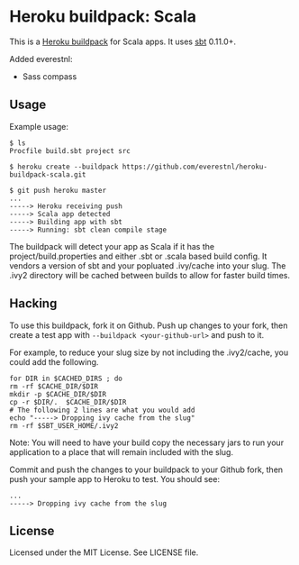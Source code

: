 Heroku buildpack: Scala
=========================

This is a [Heroku buildpack](http://devcenter.heroku.com/articles/buildpacks) for Scala apps.
It uses [sbt](https://github.com/harrah/xsbt/) 0.11.0+.

Added everestnl:
- Sass compass

Usage
-----

Example usage:

    $ ls
    Procfile build.sbt project src

    $ heroku create --buildpack https://github.com/everestnl/heroku-buildpack-scala.git

    $ git push heroku master
    ...
    -----> Heroku receiving push
    -----> Scala app detected
    -----> Building app with sbt
    -----> Running: sbt clean compile stage

The buildpack will detect your app as Scala if it has the project/build.properties and either .sbt or .scala based build config.  It vendors a version of sbt and your popluated .ivy/cache into your slug.  The .ivy2 directory will be cached between builds to allow for faster build times.

Hacking
-------

To use this buildpack, fork it on Github.  Push up changes to your fork, then create a test app with `--buildpack <your-github-url>` and push to it.

For example, to reduce your slug size by not including the .ivy2/cache, you could add the following.

    for DIR in $CACHED_DIRS ; do 
    rm -rf $CACHE_DIR/$DIR 
    mkdir -p $CACHE_DIR/$DIR 
    cp -r $DIR/.  $CACHE_DIR/$DIR 
    # The following 2 lines are what you would add
    echo "-----> Dropping ivy cache from the slug" 
    rm -rf $SBT_USER_HOME/.ivy2 
    
Note: You will need to have your build copy the necessary jars to run your application to a place that will remain included with the slug.


Commit and push the changes to your buildpack to your Github fork, then push your sample app to Heroku to test.  You should see:

    ...
    -----> Dropping ivy cache from the slug

License
-------

Licensed under the MIT License. See LICENSE file.
